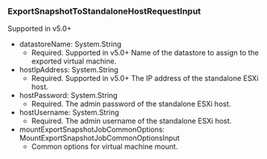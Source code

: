 ### ExportSnapshotToStandaloneHostRequestInput
Supported in v5.0+

- datastoreName: System.String
  - Required. Supported in v5.0+ Name of the datastore to assign to the exported virtual machine.
- hostIpAddress: System.String
  - Required. Supported in v5.0+
      The IP address of the standalone ESXi host.
- hostPassword: System.String
  - Required. The admin password of the standalone ESXi host.
- hostUsername: System.String
  - Required. The admin username of the standalone ESXi host.
- mountExportSnapshotJobCommonOptions: MountExportSnapshotJobCommonOptionsInput
  - Common options for virtual machine mount.
